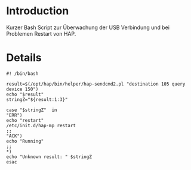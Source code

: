# Introduction #

Kurzer Bash Script zur Überwachung der USB Verbindung und bei Problemen Restart von HAP.

# Details #
```
#! /bin/bash

result=$(/opt/hap/bin/helper/hap-sendcmd2.pl "destination 105 query device 150")
echo "$result"
stringZ="${result:1:3}"

case "$stringZ"  in
"ERR")
echo "restart"
/etc/init.d/hap-mp restart
;;
"ACK")
echo "Running"
;;
*)
echo "Unknown result: " $stringZ
esac
```